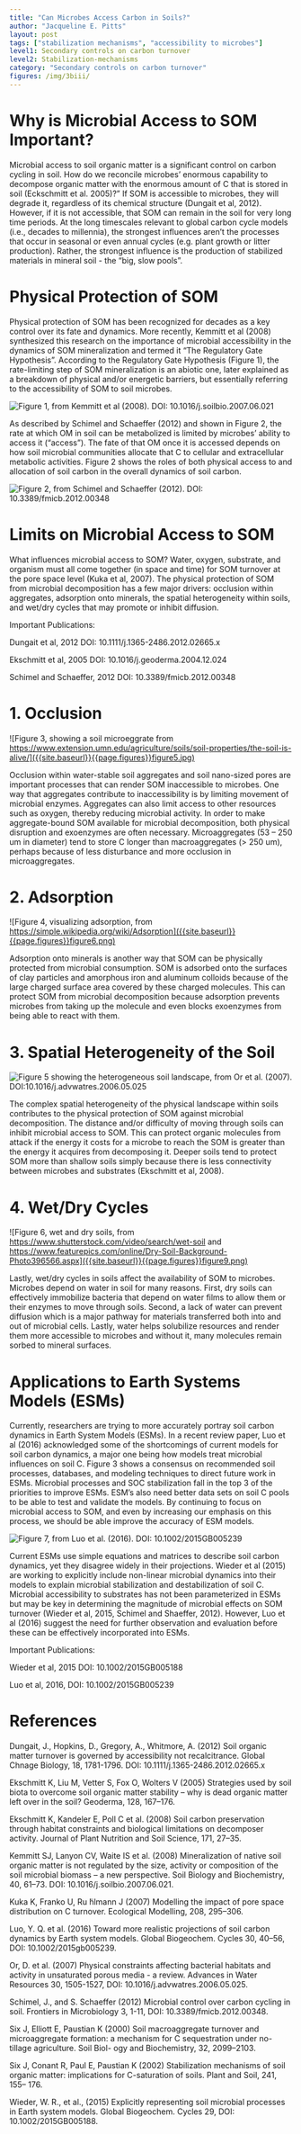 ```yaml
---
title: "Can Microbes Access Carbon in Soils?"
author: "Jacqueline E. Pitts"
layout: post
tags: ["stabilization mechanisms", "accessibility to microbes"]
level1: Secondary controls on carbon turnover
level2: Stabilization-mechanisms
category: "Secondary controls on carbon turnover"
figures: /img/3biii/
---
```



# Why is Microbial Access to SOM Important?

Microbial access to soil organic matter is a significant control on carbon cycling in soil. How do we reconcile microbes’ enormous capability to decompose organic matter with the enormous amount of C that is stored in soil (Eckschmitt et al. 2005)?” If SOM is accessible to microbes, they will degrade it, regardless of its chemical structure (Dungait et al, 2012). However, if it is not accessible, that SOM can remain in the soil for very long time periods. At the long timescales relevant to global carbon cycle models (i.e., decades to millennia), the strongest influences aren’t the processes that occur in seasonal or even annual cycles (e.g. plant growth or litter production). Rather, the strongest influence is the production of stabilized materials in mineral soil - the “big, slow pools”.

# Physical Protection of SOM

Physical protection of SOM has been recognized for decades as a key control over its fate and dynamics. More recently, Kemmitt et al (2008) synthesized this research on the importance of microbial accessibility in the dynamics of SOM mineralization and termed it “The Regulatory Gate Hypothesis”. According to the Regulatory Gate Hypothesis (Figure 1), the rate-limiting step of SOM mineralization is an abiotic one, later explained as a breakdown of physical and/or energetic barriers, but essentially referring to the accessibility of SOM to soil microbes.

![Figure 1, from Kemmitt et al (2008). DOI: 10.1016/j.soilbio.2007.06.021]({{site.baseurl}}{{page.figures}}figure1.png)

As described by Schimel and Schaeffer (2012) and shown in Figure 2, the rate at which OM in soil can be metabolized is limited by microbes’ ability to access it (“access”). The fate of that OM once it is accessed depends on how soil microbial communities allocate that C to cellular and extracellular metabolic activities. Figure 2 shows the  roles of both physical access to and allocation of soil carbon in the overall dynamics of soil carbon.

![Figure 2, from Schimel and Schaeffer (2012). DOI: 10.3389/fmicb.2012.00348]({{site.baseurl}}{{page.figures}}figure2.png)

# Limits on Microbial Access to SOM

What influences microbial access to SOM? Water, oxygen, substrate, and organism must all come together (in space and time) for SOM turnover at the pore space level (Kuka et al, 2007). The physical protection of SOM from microbial decomposition has a few major drivers: occlusion within aggregates, adsorption onto minerals, the spatial heterogeneity within soils, and wet/dry cycles that may promote or inhibit diffusion.


Important Publications:

Dungait et al, 2012 DOI: 10.1111/j.1365-2486.2012.02665.x

Ekschmitt et al, 2005 DOI: 10.1016/j.geoderma.2004.12.024

Schimel and Schaeffer, 2012 DOI: 10.3389/fmicb.2012.00348

# 1. Occlusion 

![Figure 3, showing a soil microeggrate from https://www.extension.umn.edu/agriculture/soils/soil-properties/the-soil-is-alive/]({{site.baseurl}}{{page.figures}}figure5.jpg)

Occlusion within water-stable soil aggregates and soil nano-sized pores are important processes that can render SOM inaccessible to microbes. One way that aggregates contribute to inaccessibility is by limiting movement of microbial enzymes. Aggregates can also limit access to other resources such as oxygen, thereby reducing microbial activity. In order to make aggregate-bound SOM available for microbial decomposition, both physical disruption and exoenzymes are often necessary. Microaggregates (53 – 250 um in diameter) tend to store C longer than macroaggregates (> 250 um), perhaps because of less disturbance and more occlusion in microaggregates.

# 2. Adsorption

![Figure 4, visualizing adsorption, from https://simple.wikipedia.org/wiki/Adsorption]({{site.baseurl}}{{page.figures}}figure6.png)


Adsorption onto minerals is another way that SOM can be physically protected from microbial consumption. SOM is adsorbed onto the surfaces of clay particles and amorphous iron and aluminum colloids because of the large charged surface area covered by these charged molecules. This can protect SOM from microbial decomposition because adsorption prevents microbes from taking up the molecule and even blocks exoenzymes from being able to react with them.

# 3. Spatial Heterogeneity of the Soil

![Figure 5 showing the heterogeneous soil landscape, from Or et al. (2007). DOI:10.1016/j.advwatres.2006.05.025]({{site.baseurl}}{{page.figures}}Figure4.png)

The complex spatial heterogeneity of the physical landscape within soils contributes to the physical protection of SOM against microbial decomposition. The distance and/or difficulty of moving through soils can inhibit microbial access to SOM. This can protect organic molecules from attack if the energy it costs for a microbe to reach the SOM is greater than the energy it acquires from decomposing it. Deeper soils tend to protect SOM more than shallow soils simply because there is less connectivity between microbes and substrates (Ekschmitt et al, 2008).

# 4. Wet/Dry Cycles

![Figure 6, wet and dry soils, from https://www.shutterstock.com/video/search/wet-soil and https://www.featurepics.com/online/Dry-Soil-Background-Photo396566.aspx]({{site.baseurl}}{{page.figures}}figure9.png)

Lastly, wet/dry cycles in soils affect the availability of SOM to microbes. Microbes depend on water in soil for many reasons. First, dry soils can effectively immobilize bacteria that depend on water films to allow them or their enzymes to move through soils. Second, a lack of water can prevent diffusion which is a major pathway for materials transferred both into and out of microbial cells. Lastly, water helps solubilize resources and render them more accessible to microbes and without it, many molecules remain sorbed to mineral surfaces.

# Applications to Earth Systems Models (ESMs)

Currently, researchers are trying to more accurately portray soil carbon dynamics in Earth System Models (ESMs). In a recent review paper, Luo et al (2016) acknowledged some of the shortcomings of current models for soil carbon dynamics, a major one being how models treat microbial influences on soil C. Figure 3 shows a consensus on recommended soil processes, databases, and modeling techniques to direct future work in ESMs. Microbial processes and SOC stabilization fall in the top 3 of the priorities to improve ESMs. ESM’s also need better data sets on soil C pools to be able to test and validate the models. By continuing to focus on microbial access to SOM, and even by increasing our emphasis on this process, we should be able improve the accuracy of ESM models.

![Figure 7, from Luo et al. (2016). DOI: 10.1002/2015GB005239]({{site.baseurl}}{{page.figures}}figure3.png)

Current ESMs use simple equations and matrices to describe soil carbon dynamics, yet they disagree widely in their projections. Wieder et al (2015) are working to explicitly include non-linear microbial dynamics into their models to explain microbial stabilization and destabilization of soil C. Microbial accessibility to substrates has not been parameterized in ESMs but may be key in determining the magnitude of microbial effects on SOM turnover (Wieder et al, 2015, Schimel and Shaeffer, 2012). However, Luo et al (2016) suggest the need for further observation and evaluation before these can be effectively incorporated into ESMs.


Important Publications:

Wieder et al, 2015 DOI: 10.1002/2015GB005188

Luo et al, 2016, DOI: 10.1002/2015GB005239

# References

Dungait, J., Hopkins, D., Gregory, A., Whitmore, A. (2012) Soil organic matter turnover is governed by accessibility not recalcitrance. Global Chnage Biology, 18, 1781-1796. DOI: 10.1111/j.1365-2486.2012.02665.x

Ekschmitt K, Liu M, Vetter S, Fox O, Wolters V (2005) Strategies used by soil biota to overcome soil organic matter stability – why is dead organic matter left over in the soil? Geoderma, 128, 167–176.

Ekschmitt K, Kandeler E, Poll C et al. (2008) Soil carbon preservation through habitat constraints and biological limitations on decomposer activity. Journal of Plant Nutrition and Soil Science, 171, 27–35.

Kemmitt SJ, Lanyon CV, Waite IS et al. (2008) Mineralization of native soil organic matter is not regulated by the size, activity or composition of the soil microbial biomass – a new perspective. Soil Biology and Biochemistry, 40, 61–73. DOI: 10.1016/j.soilbio.2007.06.021.

Kuka K, Franko U, Ru ̈hlmann J (2007) Modelling the impact of pore space distribution on C turnover. Ecological Modelling, 208, 295–306.

Luo, Y. Q. et al. (2016) Toward more realistic projections of soil carbon dynamics by Earth system models. Global Biogeochem. Cycles 30, 40–56, DOI: 10.1002/2015gb005239.

Or, D. et al. (2007) Physical constraints affecting bacterial habitats and activity in unsaturated porous media - a review. Advances in Water Resources 30, 1505-1527, DOI: 10.1016/j.advwatres.2006.05.025.

Schimel, J., and S. Schaeffer (2012) Microbial control over carbon cycling in soil. Frontiers in Microbiology 3, 1-11, DOI: 10.3389/fmicb.2012.00348. 

Six J, Elliott E, Paustian K (2000) Soil macroaggregate turnover and microaggregate formation: a mechanism for C sequestration under no-tillage agriculture. Soil Biol- ogy and Biochemistry, 32, 2099–2103.

Six J, Conant R, Paul E, Paustian K (2002) Stabilization mechanisms of soil organic matter: implications for C-saturation of soils. Plant and Soil, 241, 155– 176.

Wieder, W. R., et al., (2015) Explicitly representing soil microbial processes in Earth system models. Global Biogeochem. Cycles 29, DOI: 10.1002/2015GB005188.

